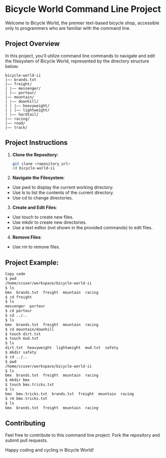 # Bicycle World Command Line Project

Welcome to Bicycle World, the premier text-based bicycle shop, accessible only to programmers who are familiar with the command line.

## Project Overview

In this project, you'll utilize command line commands to navigate and edit the filesystem of Bicycle World, represented by the directory structure below:
```
bicycle-world-ii
|—— brands.txt
|—— freight/
| |—— messenger/
| |—— porteur/
|—— mountain/
| |—— downhill/
| | |—— heavyweight/
| | |—— lightweight/
| |—— hardtail/
|—— racing/
|—— road/
|—— track/
```

## Project Instructions

1. **Clone the Repository:**
   ```bash
   git clone <repository_url>
   cd bicycle-world-ii
   ```

2. **Navigate the Filesystem**:

* Use pwd to display the current working directory.
* Use ls to list the contents of the current directory.
* Use cd to change directories.

3. **Create and Edit Files**:

* Use touch to create new files.
* Use mkdir to create new directories.
* Use a text editor (not shown in the provided commands) to edit files.
  
4. **Remove Files**:

* Use rm to remove files.

## Project Example:

```bash
Copy code
$ pwd
/home/ccuser/workspace/bicycle-world-ii
$ ls
bmx  brands.txt  freight  mountain  racing
$ cd freight
$ ls
messenger  porteur
$ cd porteur
$ cd ../..
$ ls
bmx  brands.txt  freight  mountain  racing
$ cd mountain/downhill
$ touch dirt.txt
$ touch mud.txt
$ ls
dirt.txt  heavyweight  lightweight  mud.txt  safety
$ mkdir safety
$ cd ../..
$ pwd
/home/ccuser/workspace/bicycle-world-ii
$ ls
bmx  brands.txt  freight  mountain  racing
$ mkdir bmx
$ touch bmx.tricks.txt
$ ls
bmx  bmx.tricks.txt  brands.txt  freight  mountain  racing
$ rm bmx.tricks.txt
$ ls
bmx  brands.txt  freight  mountain  racing
```

## Contributing
Feel free to contribute to this command line project. Fork the repository and submit pull requests.

Happy coding and cycling in Bicycle World!